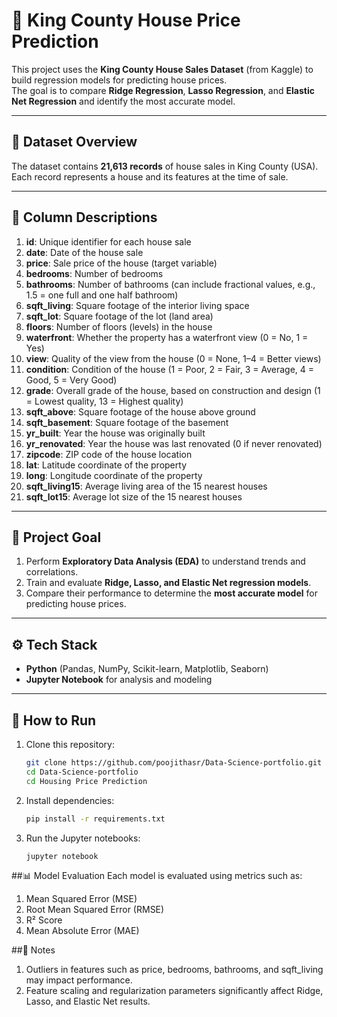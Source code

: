 # 🏡 King County House Price Prediction  

This project uses the **King County House Sales Dataset** (from Kaggle) to build regression models for predicting house prices.  
The goal is to compare **Ridge Regression**, **Lasso Regression**, and **Elastic Net Regression** and identify the most accurate model.  

---

## 📂 Dataset Overview  

The dataset contains **21,613 records** of house sales in King County (USA).  
Each record represents a house and its features at the time of sale.  

---

## 📑 Column Descriptions  

1. **id**: Unique identifier for each house sale  
2. **date**: Date of the house sale  
3. **price**: Sale price of the house (target variable)  
4. **bedrooms**: Number of bedrooms  
5. **bathrooms**: Number of bathrooms (can include fractional values, e.g., 1.5 = one full and one half bathroom)  
6. **sqft_living**: Square footage of the interior living space  
7. **sqft_lot**: Square footage of the lot (land area)  
8. **floors**: Number of floors (levels) in the house  
9. **waterfront**: Whether the property has a waterfront view (0 = No, 1 = Yes)  
10. **view**: Quality of the view from the house (0 = None, 1–4 = Better views)  
11. **condition**: Condition of the house (1 = Poor, 2 = Fair, 3 = Average, 4 = Good, 5 = Very Good)  
12. **grade**: Overall grade of the house, based on construction and design (1 = Lowest quality, 13 = Highest quality)  
13. **sqft_above**: Square footage of the house above ground  
14. **sqft_basement**: Square footage of the basement  
15. **yr_built**: Year the house was originally built  
16. **yr_renovated**: Year the house was last renovated (0 if never renovated)  
17. **zipcode**: ZIP code of the house location  
18. **lat**: Latitude coordinate of the property  
19. **long**: Longitude coordinate of the property  
20. **sqft_living15**: Average living area of the 15 nearest houses  
21. **sqft_lot15**: Average lot size of the 15 nearest houses  

---

## 🎯 Project Goal  

1. Perform **Exploratory Data Analysis (EDA)** to understand trends and correlations.  
2. Train and evaluate **Ridge, Lasso, and Elastic Net regression models**.  
3. Compare their performance to determine the **most accurate model** for predicting house prices.  

---

## ⚙️ Tech Stack  

- **Python** (Pandas, NumPy, Scikit-learn, Matplotlib, Seaborn)  
- **Jupyter Notebook** for analysis and modeling  

---

## 🚀 How to Run  

1. Clone this repository:  
   ```bash
   git clone https://github.com/poojithasr/Data-Science-portfolio.git
   cd Data-Science-portfolio
   cd Housing Price Prediction
2. Install dependencies:
   ```bash
   pip install -r requirements.txt
3. Run the Jupyter notebooks:
   ```bash
   jupyter notebook

##📊 Model Evaluation
Each model is evaluated using metrics such as:
1. Mean Squared Error (MSE)
2. Root Mean Squared Error (RMSE)
3. R² Score
4. Mean Absolute Error (MAE)

##📌 Notes
1. Outliers in features such as price, bedrooms, bathrooms, and sqft_living may impact performance.
2. Feature scaling and regularization parameters significantly affect Ridge, Lasso, and Elastic Net results.
